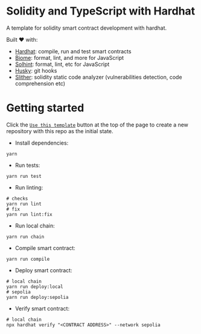 # Solidity and TypeScript with Hardhat

A template for solidity smart contract development with hardhat.

Built ❤️ with:
- [Hardhat](https://hardhat.org/): compile, run and test smart contracts
- [Biome](https://biomejs.dev/): format, lint, and more for JavaScript
- [Solhint](https://github.com/protofire/solhint): format, lint, etc for JavaScript
- [Husky](https://typicode.github.io/husky/getting-started.html): git hooks
- [Slither](https://github.com/crytic/slither): solidity static code analyzer (vulnerabilities detection, code comprehension etc)

# Getting started
Click the [`Use this template`](https://github.com/olich97/solidity-hardhat-template/generate) button at the top of the page to
create a new repository with this repo as the initial state.
- Install dependencies:
```shell
yarn
```
- Run tests:
```shell
yarn run test
```
- Run linting:
```shell
# checks
yarn run lint
# fix
yarn run lint:fix
```
- Run local chain:
```shell
yarn run chain
```
- Compile smart contract:
```shell
yarn run compile
```
- Deploy smart contract:
```shell
# local chain
yarn run deploy:local
# sepolia
yarn run deploy:sepolia
```
- Verify smart contract:
```shell
# local chain
npx hardhat verify "<CONTRACT ADDRESS>" --network sepolia
```
